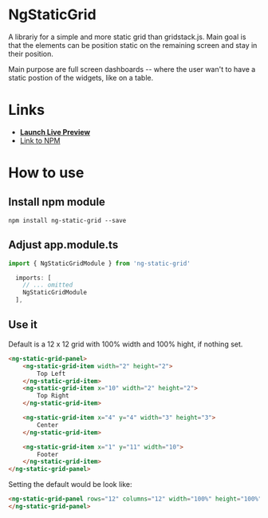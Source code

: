 # NgStaticGrid

A librariy for a simple and more static grid than gridstack.js. Main goal is that the elements can be position static on the remaining screen and stay in their position.

Main purpose are full screen dashboards -- where the user wan't to have a static postion of the widgets, like on a table.

# Links

- **[Launch Live Preview](https://sterlp.github.io/static-grid-library/)**
- [Link to NPM](https://www.npmjs.com/package/ng-static-grid)

# How to use

## Install npm module
```
npm install ng-static-grid --save
```
## Adjust app.module.ts
```ts
import { NgStaticGridModule } from 'ng-static-grid'

  imports: [
    // ... omitted
    NgStaticGridModule
  ],
```
## Use it
Default is a 12 x 12 grid with 100% width and 100% hight, if nothing set.
```html
<ng-static-grid-panel>
    <ng-static-grid-item width="2" height="2">
        Top Left
    </ng-static-grid-item>
    <ng-static-grid-item x="10" width="2" height="2">
        Top Right
    </ng-static-grid-item>

    <ng-static-grid-item x="4" y="4" width="3" height="3">
        Center
    </ng-static-grid-item>

    <ng-static-grid-item x="1" y="11" width="10">
        Footer
    </ng-static-grid-item>
</ng-static-grid-panel>
```
Setting the default would be look like:
```html
<ng-static-grid-panel rows="12" columns="12" width="100%" height="100%">
</ng-static-grid-panel>
```
